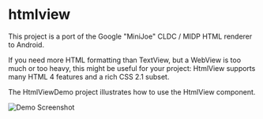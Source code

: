 htmlview
========

This project is a port of the Google "MiniJoe" CLDC / MIDP HTML renderer to Android.

If you need more HTML formatting than TextView, but a WebView is too much or too heavy, this might be useful for your project: HtmlView supports many HTML 4 features and a rich CSS 2.1 subset.

The HtmlViewDemo project illustrates how to use the HtmlView component.

![Demo Screenshot](https://googledrive.com/host/0B0Y6LqaBUwT3SFpTTlR6UVc3WFU/htmlview_scaled.png)


